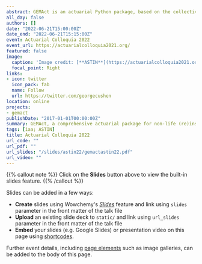 ```yaml
---
abstract: GEMAct is an actuarial Python package, based on the collective risk theory framework, that offers a comprehensive set of tools for insurance and reinsurance pricing, stochastic claims reserving, risk theory modeling, and risk aggregation. For example, the packageconsiders a collective risk model apparatus to price non-life non-proportional reinsurance contracts, including individual and aggregate conditions and allowing for reinstatements, and to estimate both proportional and non-proportional reinsurance loss reserves. Furthermore, it is possible to compute quantiles of the risks aggregate distribution, via an efficient implementation of the AEP algorithm, to implement multi-annual ruin theory analysis, and to perform profitability tests over the selected time-horizon. The variety of available functionalities makes GEMAct modeling very flexible and provides actuarial scientists and practitioners with a powerful tool that fits into the expanding community of Python programming language.
all_day: false
authors: []
date: "2022-06-21T15:00:00Z"
date_end: "2022-06-21T15:15:00Z"
event: Actuarial Colloquia 2022
event_url: https://actuarialcolloquia2021.org/
featured: false
image:
  caption: 'Image credit: [**ASTIN**](https://actuarialcolloquia2021.org/)'
  focal_point: Right
links:
- icon: twitter
  icon_pack: fab
  name: Follow
  url: https://twitter.com/georgecushen
location: online
projects:
- gemact
publishDate: "2017-01-01T00:00:00Z"
summary: GEMAct, a comprehensive actuarial package for non-life (re)insurancefeature.
tags: [iaa; ASTIN]
title: Actuarial Colloquia 2022
url_code: ""
url_pdf: ""
url_slides: "/slides/astin22/gemactastin22.pdf"
url_video: ""
---
```


{{% callout note %}}
Click on the **Slides** button above to view the built-in slides feature.
{{% /callout %}}

Slides can be added in a few ways:

- **Create** slides using Wowchemy's [_Slides_](https://wowchemy.com/docs/managing-content/#create-slides) feature and link using `slides` parameter in the front matter of the talk file
- **Upload** an existing slide deck to `static/` and link using `url_slides` parameter in the front matter of the talk file
- **Embed** your slides (e.g. Google Slides) or presentation video on this page using [shortcodes](https://wowchemy.com/docs/writing-markdown-latex/).

Further event details, including [page elements](https://wowchemy.com/docs/writing-markdown-latex/) such as image galleries, can be added to the body of this page.
